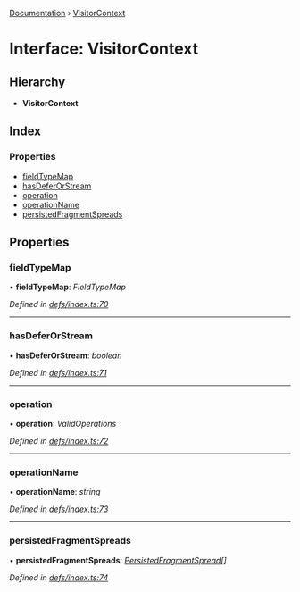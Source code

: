 [Documentation](../README.md) › [VisitorContext](visitorcontext.md)

# Interface: VisitorContext

## Hierarchy

* **VisitorContext**

## Index

### Properties

* [fieldTypeMap](visitorcontext.md#fieldtypemap)
* [hasDeferOrStream](visitorcontext.md#hasdeferorstream)
* [operation](visitorcontext.md#operation)
* [operationName](visitorcontext.md#operationname)
* [persistedFragmentSpreads](visitorcontext.md#persistedfragmentspreads)

## Properties

###  fieldTypeMap

• **fieldTypeMap**: *FieldTypeMap*

*Defined in [defs/index.ts:70](https://github.com/badbatch/graphql-box/blob/d5028cd3/packages/request-parser/src/defs/index.ts#L70)*

___

###  hasDeferOrStream

• **hasDeferOrStream**: *boolean*

*Defined in [defs/index.ts:71](https://github.com/badbatch/graphql-box/blob/d5028cd3/packages/request-parser/src/defs/index.ts#L71)*

___

###  operation

• **operation**: *ValidOperations*

*Defined in [defs/index.ts:72](https://github.com/badbatch/graphql-box/blob/d5028cd3/packages/request-parser/src/defs/index.ts#L72)*

___

###  operationName

• **operationName**: *string*

*Defined in [defs/index.ts:73](https://github.com/badbatch/graphql-box/blob/d5028cd3/packages/request-parser/src/defs/index.ts#L73)*

___

###  persistedFragmentSpreads

• **persistedFragmentSpreads**: *[PersistedFragmentSpread](../README.md#persistedfragmentspread)[]*

*Defined in [defs/index.ts:74](https://github.com/badbatch/graphql-box/blob/d5028cd3/packages/request-parser/src/defs/index.ts#L74)*
